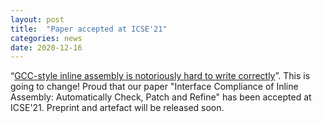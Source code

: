 ```yaml
---
layout: post
title:  "Paper accepted at ICSE'21"
categories: news
date: 2020-12-16
---
```

“[GCC-style inline assembly is notoriously hard to write correctly][llvm]”. This is going to change! Proud that our paper "Interface Compliance of Inline Assembly: Automatically Check, Patch and Refine" has been accepted at ICSE'21. Preprint and artefact will be released soon.

[llvm]: https://reviews.llvm.org/D54891?id=175655